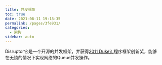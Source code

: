 ```yaml
---
title: 并发框架
toc: true
date: 2021-08-11 19:18:35
permalink: /pages/3fe931/
categories:
  - 架构
sidebar: auto
---
```


Disruptor它是一个开源的并发框架，并获得[2011 Duke’s ](http://www.java.net/dukeschoice)程序框架创新奖，能够在无锁的情况下实现网络的Queue并发操作。
